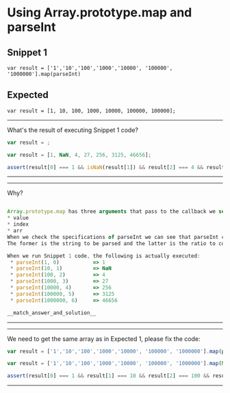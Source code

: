# Using Array.prototype.map and parseInt

## Snippet 1
```
var result = ['1','10','100','1000','10000', '100000', '1000000'].map(parseInt)
```

## Expected
```
var result = [1, 10, 100, 1000, 10000, 100000, 100000];
```
---
What's the result of executing Snippet 1 code?
```js
var result = ;
```
```js
var result = [1, NaN, 4, 27, 256, 3125, 46656];
```
```js
assert(result[0] === 1 && isNaN(result[1]) && result[2] === 4 && result[3] === 27 && result[4] === 256 &&& result[5] === 3125 && result[6] === 46656);
```
---

---
Why?
```js

```
```js
Array.prototype.map has three arguments that pass to the callback we set as argument:
* value
* index
* arr
When we check the specifications of parseInt we can see that parseInt could receive two arguments.
The former is the string to be parsed and the latter is the ratio to convert the value.

When we run Snippet 1 code, the following is actually executed:
 * parseInt(1, 0)           => 1
 * parseInt(10, 1)          => NaN
 * parseInt(100, 2)         => 4
 * parseInt(1000, 3)        => 27
 * parseInt(10000, 4)       => 256
 * parseInt(100000, 5)      => 3125
 * parseInt(1000000, 6)     => 46656
```
```js
__match_answer_and_solution__
```
---

---
We need to get the same array as in Expected 1, please fix the code:
```js
var result = ['1','10','100','1000','10000', '100000', '1000000'].map(parseInt)
```
```js
var result = ['1','10','100','1000','10000', '100000', '1000000'].map(Number)
```
```js
assert(result[0] === 1 && result[1] === 10 && result[2] === 100 && result[3] === 1000 && result[4] === 10000 && result[5] === 100000 && result[6] === 1000000 );
```
---
